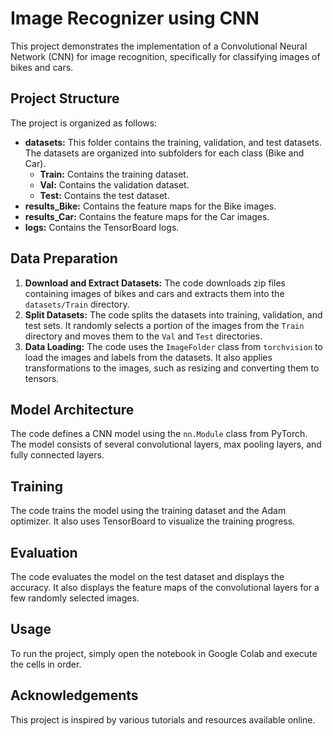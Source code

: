 # Image Recognizer using CNN

This project demonstrates the implementation of a Convolutional Neural Network (CNN) for image recognition, specifically for classifying images of bikes and cars.

## Project Structure

The project is organized as follows:

- **datasets:** This folder contains the training, validation, and test datasets. The datasets are organized into subfolders for each class (Bike and Car).
    - **Train:** Contains the training dataset.
    - **Val:** Contains the validation dataset.
    - **Test:** Contains the test dataset.
- **results_Bike:** Contains the feature maps for the Bike images.
- **results_Car:** Contains the feature maps for the Car images.
- **logs:** Contains the TensorBoard logs.

## Data Preparation

1. **Download and Extract Datasets:** The code downloads zip files containing images of bikes and cars and extracts them into the `datasets/Train` directory.
2. **Split Datasets:** The code splits the datasets into training, validation, and test sets. It randomly selects a portion of the images from the `Train` directory and moves them to the `Val` and `Test` directories.
3. **Data Loading:** The code uses the `ImageFolder` class from `torchvision` to load the images and labels from the datasets. It also applies transformations to the images, such as resizing and converting them to tensors.

## Model Architecture

The code defines a CNN model using the `nn.Module` class from PyTorch. The model consists of several convolutional layers, max pooling layers, and fully connected layers.

## Training

The code trains the model using the training dataset and the Adam optimizer. It also uses TensorBoard to visualize the training progress.

## Evaluation

The code evaluates the model on the test dataset and displays the accuracy. It also displays the feature maps of the convolutional layers for a few randomly selected images.

## Usage

To run the project, simply open the notebook in Google Colab and execute the cells in order.

## Acknowledgements

This project is inspired by various tutorials and resources available online.
